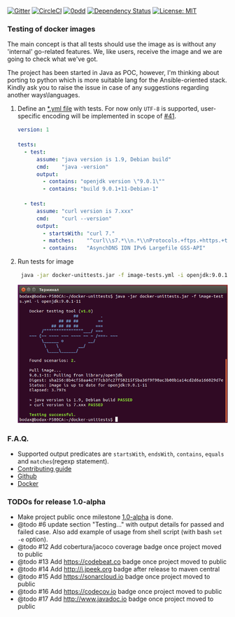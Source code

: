 [![Gitter](https://badges.gitter.im/dgroup/docker-unittests.svg)](https://gitter.im/dgroup/docker-unittests?utm_source=badge&utm_medium=badge&utm_campaign=pr-badge)
[![CircleCI](https://circleci.com/gh/dgroup/docker-unittests.svg?style=svg&circle-token=b92ed160ef63a282a5464d370494df411d6d5600)](https://circleci.com/gh/dgroup/docker-unittests)
[![0pdd](http://www.0pdd.com/svg?name=dgroup/docker-unittests)](http://www.0pdd.com/p?name=dgroup/docker-unittests)
[![Dependency Status](https://www.versioneye.com/user/projects/5a26cbce0fb24f3480a39124/badge.svg?style=flat-square)](https://www.versioneye.com/user/projects/5a26cbce0fb24f3480a39124)
[![License: MIT](https://img.shields.io/github/license/mashape/apistatus.svg)](./LICENSE.txt)

### Testing of docker images
The main concept is that all tests should use the image as is without any 'internal' 
go-related features.
We, like users, receive the image and we are going to check what we've got.

The project has been started in Java as POC, however, I'm thinking about porting to python which is more suitable lang for the Ansible-oriented stack. 
Kindly ask you to raise the issue in case of any suggestions regarding another ways\languages.

1. Define an [*.yml file](./.guides/image-tests.yml) with tests.
   For now only `UTF-8` is supported, user-specific encoding will be implemented in scope of [#41](https://github.com/dgroup/docker-unittests/issues/41).
   ```yml
   version: 1
   
   tests:
     - test:
         assume: "java version is 1.9, Debian build"
         cmd:    "java -version"
         output:
           - contains: "openjdk version \"9.0.1\""
           - contains: "build 9.0.1+11-Debian-1"
   
     - test:
         assume: "curl version is 7.xxx"
         cmd:    "curl --version"
         output:
           - startsWith: "curl 7."
           - matches:    "^curl\\s7.*\\n.*\\nProtocols.+ftps.+https.+telnet.*\\n.*\\n$"
           - contains:   "AsynchDNS IDN IPv6 Largefile GSS-API"
   ```
2. Run tests for image 
   ```bash
    java -jar docker-unittests.jar -f image-tests.yml -i openjdk:9.0.1-11
   ``` 
   ![docker image tests results](./.guides/image-tests-results.png)

### F.A.Q.
 - Supported output predicates are `startsWith`, `endsWith`, `contains`, `equals` and `matches`(regexp statement).
 - [Contributing guide](./.guides/contributing.md)  
 - [Github](./.guides/github.md)
 - [Docker](https://github.com/dgroup/docker-on-windows#docker-faq)                                       
                                    
### TODOs for release 1.0-alpha
 - Make project public once milestone [1.0-alpha](https://github.com/dgroup/docker-unittests/milestone/1) is done. 
 - @todo #6 update section "Testing..." with output details for passed and failed case.
    Also add example of usage from shell script (with bash `set -e` option).  
 - @todo #12 Add cobertura/jacoco coverage badge once project moved to public 
 - @todo #13 Add https://codebeat.co badge once project moved to public
 - @todo #14 Add http://i.jpeek.org badge after release to maven central
 - @todo #15 Add https://sonarcloud.io badge once project moved to public
 - @todo #16 Add https://codecov.io badge once project moved to public
 - @todo #17 Add http://www.javadoc.io badge once project moved to public
